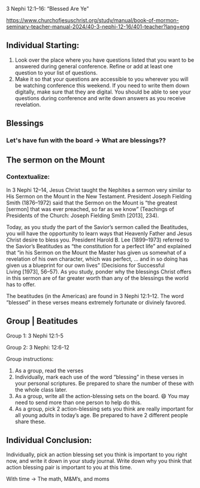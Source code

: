 
3 Nephi 12:1–16: “Blessed Are Ye”

https://www.churchofjesuschrist.org/study/manual/book-of-mormon-seminary-teacher-manual-2024/40-3-nephi-12-16/401-teacher?lang=eng


## Individual Starting: 

1. Look over the place where you have questions listed that you want to be answered during general conference. Refine or add at least one question to your list of questions. 
2. Make it so that your questions are accessible to you wherever you will be watching conference this weekend. If you need to write them down digitally, make sure that they are digital. You should be able to see your questions during conference and write down answers as you receive revelation.


## Blessings

### Let's have fun with the board -> What are blessings??

## The sermon on the Mount

### Contextualize: 

In 3 Nephi 12–14, Jesus Christ taught the Nephites a sermon very similar to His Sermon on the Mount in the New Testament. President Joseph Fielding Smith (1876–1972) said that the Sermon on the Mount is “the greatest [sermon] that was ever preached, so far as we know” (Teachings of Presidents of the Church: Joseph Fielding Smith [2013], 234).

Today, as you study the part of the Savior’s sermon called the Beatitudes, you will have the opportunity to learn ways that Heavenly Father and Jesus Christ desire to bless you. President Harold B. Lee (1899–1973) referred to the Savior’s Beatitudes as “the constitution for a perfect life” and explained that “in his Sermon on the Mount the Master has given us somewhat of a revelation of his own character, which was perfect, … and in so doing has given us a blueprint for our own lives” (Decisions for Successful Living [1973], 56–57). As you study, ponder why the blessings Christ offers in this sermon are of far greater worth than any of the blessings the world has to offer.

The beatitudes (in the Americas) are found in 3 Nephi 12:1–12. The word “blessed” in these verses means extremely fortunate or divinely favored.

## Group | Beatitudes

Group 1: 3 Nephi 12:1-5

Group 2: 3 Nephi: 12:6-12

Group instructions: 
1. As a group, read the verses
2. Individually, mark each use of the word “blessing” in these verses in your personal scriptures. Be prepared to share the number of these with the whole class later. 
3. As a group, write all the action-blessing sets on the board. :smile: You may need to send more than one person to help do this. 
4. As a group, pick 2 action-blessing sets you think are really important for all young adults in today’s age. Be prepared to have 2 different people share these. 

## Individual Conclusion: 

Individually, pick an action blessing set you think is important to you right now, and write it down in your study journal. Write down why you think that action blessing pair is important to you at this time.

With time -> The math, M&M’s, and moms

